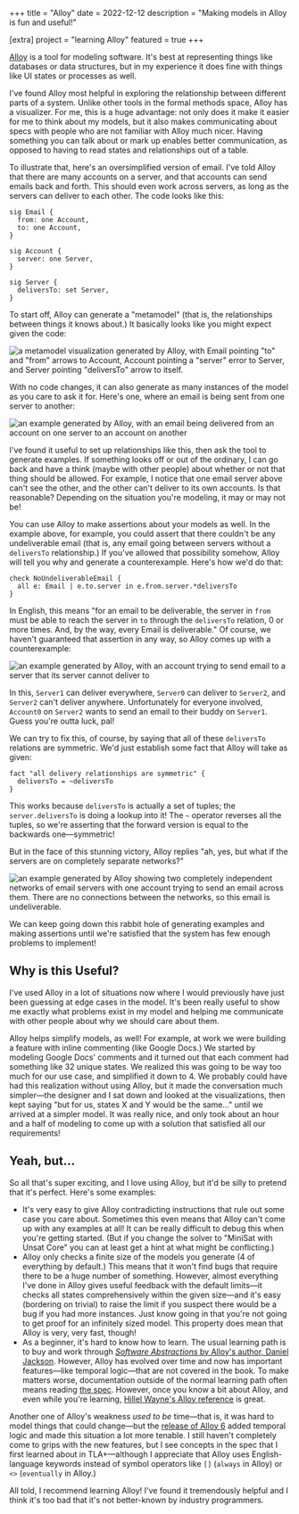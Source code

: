 +++
title = "Alloy"
date = 2022-12-12
description = "Making models in Alloy is fun and useful!"

[extra]
project = "learning Alloy"
featured = true
+++

[Alloy](http://alloytools.org/) is a tool for modeling software. It's best at representing things like databases or data structures, but in my experience it does fine with things like UI states or processes as well.

I've found Alloy most helpful in exploring the relationship between different parts of a system. Unlike other tools in the formal methods space, Alloy has a visualizer. For me, this is a huge advantage: not only does it make it easier for me to think about my models, but it also makes communicating about specs with people who are not familiar with Alloy much nicer. Having something you can talk about or mark up enables better communication, as opposed to having to read states and relationships out of a table.

To illustrate that, here's an oversimplified version of email. I've told Alloy that there are many accounts on a server, and that accounts can send emails back and forth. This should even work across servers, as long as the servers can deliver to each other. The code looks like this:

```alloy
sig Email {
  from: one Account,
  to: one Account,
}

sig Account {
  server: one Server,
}

sig Server {
  deliversTo: set Server,
}
```

To start off, Alloy can generate a "metamodel" (that is, the relationships between things it knows about.) It basically looks like you might expect given the code:

![a metamodel visualization generated by Alloy, with Email pointing "to" and "from" arrows to Account, Account pointing a "server" error to Server, and Server pointing "deliversTo" arrow to itself.](/images/email-metamodel.png)

With no code changes, it can also generate as many instances of the model as you care to ask it for. Here's one, where an email is being sent from one server to another:

![an example generated by Alloy, with an email being delivered from an account on one server to an account on another](/images/deliverable-email.png)

I've found it useful to set up relationships like this, then ask the tool to generate examples. If something looks off or out of the ordinary, I can go back and have a think (maybe with other people) about whether or not that thing should be allowed. For example, I notice that one email server above can't see the other, and the other can't deliver to its own accounts. Is that reasonable? Depending on the situation you're modeling, it may or may not be!

You can use Alloy to make assertions about your models as well. In the example above, for example, you could assert that there couldn't be any undeliverable email (that is, any email going between servers without a `deliversTo` relationship.) If you've allowed that possibility somehow, Alloy will tell you why and generate a counterexample. Here's how we'd do that:

```alloy
check NoUndeliverableEmail {
  all e: Email | e.to.server in e.from.server.*deliversTo
}
```

In English, this means "for an email to be deliverable, the server in `from` must be able to reach the server in `to` through the `deliversTo` relation, 0 or more times. And, by the way, every Email is deliverable." Of course, we haven't guaranteed that assertion in any way, so Alloy comes up with a counterexample:

![an example generated by Alloy, with an account trying to send email to a server that its server cannot deliver to](/images/undeliverable-email.png)

In this, `Server1` can deliver everywhere, `Server0` can deliver to `Server2`, and `Server2` can't deliver anywhere. Unfortunately for everyone involved, `Account0` on `Server2` wants to send an email to their buddy on `Server1`. Guess you're outta luck, pal!

We can try to fix this, of course, by saying that all of these `deliversTo` relations are symmetric. We'd just establish some fact that Alloy will take as given:

```alloy
fact "all delivery relationships are symmetric" {
  deliversTo = ~deliversTo
}
```

This works because `deliversTo` is actually a set of tuples; the `server.deliversTo` is doing a lookup into it! The `~` operator reverses all the tuples, so we're asserting that the forward version is equal to the backwards one—symmetric!

But in the face of this stunning victory, Alloy replies "ah, yes, but what if the servers are on completely separate networks?"

![an example generated by Alloy showing two completely independent networks of email servers with one account trying to send an email across them. There are no connections between the networks, so this email is undeliverable.](/images/separate-networks.png)

We can keep going down this rabbit hole of generating examples and making assertions until we're satisfied that the system has few enough problems to implement!

## Why is this Useful?

I've used Alloy in a lot of situations now where I would previously have just been guessing at edge cases in the model. It's been really useful to show me exactly what problems exist in my model and helping me communicate with other people about why we should care about them.

Alloy helps simplify models, as well! For example, at work we were building a feature with inline commenting (like Google Docs.) We started by modeling Google Docs' comments and it turned out that each comment had something like 32 unique states. We realized this was going to be way too much for our use case, and simplified it down to 4. We probably could have had this realization without using Alloy, but it made the conversation much simpler—the designer and I sat down and looked at the visualizations, then kept saying "but for us, states X and Y would be the same…" until we arrived at a simpler model. It was really nice, and only took about an hour and a half of modeling to come up with a solution that satisfied all our requirements!

## Yeah, but…

So all that's super exciting, and I love using Alloy, but it'd be silly to pretend that it's perfect. Here's some examples:

- It's very easy to give Alloy contradicting instructions that rule out some case you care about. Sometimes this even means that Alloy can't come up with any examples at all! It can be really difficult to debug this when you're getting started. (But if you change the solver to "MiniSat with Unsat Core" you can at least get a hint at what might be conflicting.)
- Alloy only checks a finite size of the models you generate (4 of everything by default.) This means that it won't find bugs that require there to be a huge number of something. However, almost everything I've done in Alloy gives useful feedback with the default limits—it checks all states comprehensively within the given size—and it's easy (bordering on trivial) to raise the limit if you suspect there would be a bug if you had more instances. Just know going in that you're not going to get proof for an infinitely sized model. This property does mean that Alloy is very, very fast, though!
- As a beginner, it's hard to know how to learn. The usual learning path is to buy and work through [_Software Abstractions_ by Alloy's author, Daniel Jackson](http://alloytools.org/book.html). However, Alloy has evolved over time and now has important features—like temporal logic—that are not covered in the book. To make matters worse, documentation outside of the normal learning path often means reading [the spec](http://alloytools.org/spec.html). However, once you know a bit about Alloy, and even while you're learning, [Hillel Wayne's Alloy reference](https://alloy.readthedocs.io/en/latest/) is great.

Another one of Alloy's weakness _used to be_ time—that is, it was hard to model things that could change—but the [release of Alloy 6](https://alloytools.org/alloy6.html) added temporal logic and made this situation a lot more tenable. I still haven't completely come to grips with the new features, but I see concepts in the spec that I first learned about in TLA+—although I appreciate that Alloy uses English-language keywords instead of symbol operators like `[]` (`always` in Alloy) or `<>` (`eventually` in Alloy.)

All told, I recommend learning Alloy! I've found it tremendously helpful and I think it's too bad that it's not better-known by industry programmers.
